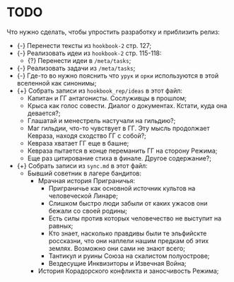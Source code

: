 # TODO
Что нужно сделать, чтобы упростить разработку и приблизить релиз:

   * {-} Перенести тексты из `hookbook-2` стр. 127;
   * {-} Реализовать идеи из `hookbook-2` стр. 115-118:
      * {?} Перенести идеи в `/meta/tasks`;
   * {-} Реализовать задачи из `/meta/tasks`;
   * {-} Где-то во нужно пояснить что `урук` и `орки` используются в этой вселенной как синонимы;
   * {+} Собрать записи из `hookbook_rep/ideas` в этот файл:
      * Капитан и ГГ антагонисты. Сослуживцы в прошлом;
      * Крыса как голос совести. Диалог о документах. Кстати, куда она девается?;
      * Глашатай и менестрель настучали на гильдию?;
      * Маг гильдии, что-то чувствует в ГГ. Эту мысль продолжает Кевраза, находя сходство ГГ с собой?;
      * Кевраза хватает ГГ еще в башне;
      * Кевраза пытается в конце переманить ГГ на сторону Режима;
      * Еще раз цитирование стиха в финале. Другое содержание?;
   * {+} Собрать записи из `sync.md` в этот файл:
      * Бывший советник в лагере бандитов:
         * Мрачная история Приграничья:
            * Приграничье как основной источник культов на человеческой Линаре;
            * Слишком быстро люди забыли от каких ужасов они бежали со своей родины;
            * Есть силы против которых человечество не выступит на равных;
            * Кто знает, насколько правдивы были те эльфийскте россказни, что они наплели нашим предкам об этих землях. Возможно они сами не знают всего;
            * Тантикул и руины Союза на скалистом полуострове;
            * Вездесущие Инквизиторы и Извечная Война;
         * История Корадорского конфликта и заносчивость Режима;
